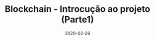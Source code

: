 ---
layout: page
title: "Blockchain - Introcução ao projeto (Parte1)"
date: 2020-02-26
type: video
description: Este é o primeiro vídeo de um projeto de implementação de um blockchain do zero.
entry_number: 6
youtube_video_id: FKBABKdWns0
repository: 0006-blockchain-intro1
has_code: false
has_p5: false
tags: [Criptomoedas]
playlists: [Blockchain]
permalink: /blockchain-intro-1/

related_videos:
  - title: "Por que programadores usam Hexadecimais?"
    author: "Manual do Código"
    url: "/hexadecimais"
---